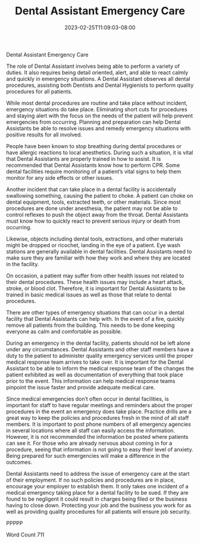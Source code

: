 ﻿---
title: "Dental Assistant Emergency Care"
date: 2023-02-25T11:09:03-08:00
description: "Text Tips for Web Success"
featured_image: "/images/Text.jpg"
tags: ["Text"]
---

Dental Assistant Emergency Care

The role of Dental Assistant involves being able to perform a variety of duties. It also requires being detail oriented, alert, and able to react calmly and quickly in emergency situations. A Dental Assistant observes all dental procedures, assisting both Dentists and Dental Hygienists to perform quality procedures for all patients. 

While most dental procedures are routine and take place without incident, emergency situations do take place. Eliminating short cuts for procedures and staying alert with the focus on the needs of the patient will help prevent emergencies from occurring. Planning and preparation can help Dental Assistants be able to resolve issues and remedy emergency situations with positive results for all involved. 

People have been known to stop breathing during dental procedures or have allergic reactions to local anesthetics. During such a situation, it is vital that Dental Assistants are properly trained in how to assist. It is recommended that Dental Assistants know how to perform CPR. Some dental facilities require monitoring of a patient’s vital signs to help them monitor for any side effects or other issues.

Another incident that can take place in a dental facility is accidentally swallowing something, causing the patient to choke. A patient can choke on dental equipment, tools, extracted teeth, or other materials. Since most procedures are done under anesthesia, the patient may not be able to control reflexes to push the object away from the throat. Dental Assistants must know how to quickly react to prevent serious injury or death from occurring. 

Likewise, objects including dental tools, extractions, and other materials might be dropped or ricochet, landing in the eye of a patient. Eye wash stations are generally available in dental facilities. Dental Assistants need to make sure they are familiar with how they work and where they are located in the facility. 

On occasion, a patient may suffer from other health issues not related to their dental procedures. These health issues may include a heart attack, stroke, or blood clot. Therefore, it is important for Dental Assistants to be trained in basic medical issues as well as those that relate to dental procedures. 

There are other types of emergency situations that can occur in a dental facility that Dental Assistants can help with. In the event of a fire, quickly remove all patients from the building. This needs to be done keeping everyone as calm and comfortable as possible. 

During an emergency in the dental facility, patients should not be left alone under any circumstances. Dental Assistants and other staff members have a duty to the patient to administer quality emergency services until the proper medical response team arrives to take over. It is important for the Dental Assistant to be able to inform the medical response team of the changes the patient exhibited as well as documentation of everything that took place prior to the event. This information can help medical response teams pinpoint the issue faster and provide adequate medical care. 

Since medical emergencies don’t often occur in dental facilities, is important for staff to have regular meetings and reminders about the proper procedures in the event an emergency does take place. Practice drills are a great way to keep the policies and procedures fresh in the mind of all staff members. It is important to post phone numbers of all emergency agencies in several locations where all staff can easily access the information. However, it is not recommended the information be posted where patients can see it. For those who are already nervous about coming in for a procedure, seeing that information is not going to easy their level of anxiety. Being prepared for such emergencies will make a difference in the outcomes. 

Dental Assistants need to address the issue of emergency care at the start of their employment. If no such policies and procedures are in place, encourage your employer to establish them. It only takes one incident of a medical emergency taking place for a dental facility to be sued. If they are found to be negligent it could result in charges being filed or the business having to close down. Protecting your job and the business you work for as well as providing quality procedures for all patients will ensure job security. 

PPPPP

Word Count 711

